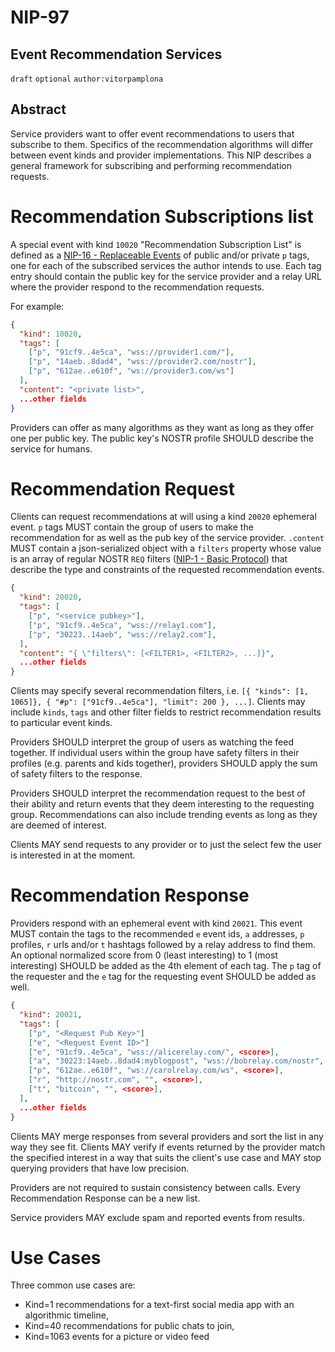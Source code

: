 NIP-97
======

Event Recommendation Services
-----------------------------

`draft` `optional` `author:vitorpamplona`

## Abstract

Service providers want to offer event recommendations to users that subscribe to them. Specifics of the recommendation algorithms will differ between event kinds and provider implementations. This NIP describes a general framework for subscribing and performing recommendation requests.

# Recommendation Subscriptions list

A special event with kind `10020` "Recommendation Subscription List" is defined as a [NIP-16 - Replaceable Events](16.md) of public and/or private `p` tags, one for each of the subscribed services the author intends to use. Each tag entry should contain the public key for the service provider and a relay URL where the provider respond to the recommendation requests.

For example:

```json
{
  "kind": 10020,
  "tags": [
    ["p", "91cf9..4e5ca", "wss://provider1.com/"],
    ["p", "14aeb..8dad4", "wss://provider2.com/nostr"],
    ["p", "612ae..e610f", "ws://provider3.com/ws"]
  ],
  "content": "<private list>",
  ...other fields
}
```

Providers can offer as many algorithms as they want as long as they offer one per public key. The public key's NOSTR profile SHOULD describe the service for humans. 

# Recommendation Request

Clients can request recommendations at will using a kind `20020` ephemeral event. `p` tags MUST contain the group of users to make the recommendation for as well as the pub key of the service provider. `.content` MUST contain a json-serialized object with a `filters` property whose value is an array of regular NOSTR `REQ` filters ([NIP-1 - Basic Protocol](1.md)) that describe the type and constraints of the requested recommendation events.

```json
{
  "kind": 20020,
  "tags": [
    ["p", "<service pubkey>"],
    ["p", "91cf9..4e5ca", "wss://relay1.com"],
    ["p", "30223..14aeb", "wss://relay2.com"],
  ],
  "content": "{ \"filters\": [<FILTER1>, <FILTER2>, ...]}",
  ...other fields
}
```

Clients may specify several recommendation filters, i.e. `[{ "kinds": [1, 1065]}, { "#p": ["91cf9..4e5ca"], "limit": 200 }, ...]`. Clients may include `kinds`, `tags` and other filter fields to restrict recommendation results to particular event kinds. 

Providers SHOULD interpret the group of users as watching the feed together. If individual users within the group have safety filters in their profiles (e.g. parents and kids together), providers SHOULD apply the sum of safety filters to the response. 

Providers SHOULD interpret the recommendation request to the best of their ability and return events that they deem interesting to the requesting group. Recommendations can also include trending events as long as they are deemed of interest.

Clients MAY send requests to any provider or to just the select few the user is interested in at the moment.

# Recommendation Response

Providers respond with an ephemeral event with kind `20021`. This event MUST contain the tags to the recommended `e` event ids, `a` addresses, `p` profiles, `r` urls and/or `t` hashtags followed by a relay address to find them. An optional normalized score from 0 (least interesting) to 1 (most interesting) SHOULD be added as the 4th element of each tag. The `p` tag of the requester and the `e` tag for the requesting event SHOULD be added as well. 

```json
{
  "kind": 20021,
  "tags": [
    ["p", "<Request Pub Key>"]
    ["e", "<Request Event ID>"]
    ["e", "91cf9..4e5ca", "wss://alicerelay.com/", <score>],
    ["a", "30223:14aeb..8dad4:myblogpost", "wss://bobrelay.com/nostr", <score>],
    ["p", "612ae..e610f", "ws://carolrelay.com/ws", <score>],
    ["r", "http://nostr.com", "", <score>],
    ["t", "bitcoin", "", <score>],
  ],
  ...other fields
}
```

Clients MAY merge responses from several providers and sort the list in any way they see fit. Clients MAY verify if events returned by the provider match the specified interest in a way that suits the client's use case and MAY stop querying providers that have low precision.

Providers are not required to sustain consistency between calls. Every Recommendation Response can be a new list.

Service providers MAY exclude spam and reported events from results.

# Use Cases

Three common use cases are:
- Kind=1 recommendations for a text-first social media app with an algorithmic timeline, 
- Kind=40 recommendations for public chats to join, 
- Kind=1063 events for a picture or video feed